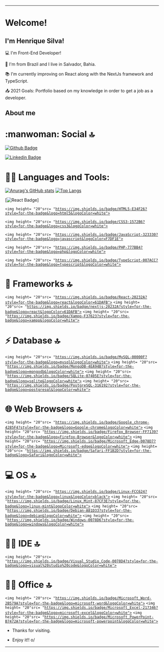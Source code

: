 ----------------------------------------------------------------------------

# Welcome!

 

## I'm Henrique Silva!

 
:computer: I'm Front-End Developer!

:house_with_garden: I'm from Brazil and I live in Salvador, Bahia.

:books: I'm currently improving on React along with the NextJs framework and TypeScript.

:outbox_tray: 2021 Goals: Portfolio based on my knowledge in order to get a job as a developer.

 

## About me


# :manwoman: Social :top:


[![Github Badge](https://img.shields.io/badge/-Github-000?style=flat-square&logo=Github&logoColor=white&link=LINK_GIT)](https://github.com/HenriqueMVSS)

[![Linkedin Badge](https://img.shields.io/badge/LinkedIn-0077B5?style=flat-square&logo=linkedin&logoColor=white)](https://www.linkedin.com/in/henrique-silva-32b230191/) 

# :woman_technologist: Languages and Tools:

[![Anurag's GitHub stats](https://github-readme-stats.vercel.app/api?username=HenriqueMVSS&show_icons=true&theme=radical)](https://github.com/HenriqueMVSS/github-readme-stats)
[![Top Langs](https://github-readme-stats.vercel.app/api/top-langs/?username=HenriqueMVSS)](https://github.com/HenriqueMVSS/github-readme-stats)

[![React Badge](https://img.shields.io/badge/HTML5-E34F26?style=for-the-badge&logo=html5&logoColor=white)]

<code><img height= "20"src= "https://img.shields.io/badge/HTML5-E34F26?style=for-the-badge&logo=html5&logoColor=white"></code>

<code><img height= "20"src= "https://img.shields.io/badge/CSS3-1572B6?style=for-the-badge&logo=css3&logoColor=white"></code>

<code><img height= "20"src= "https://img.shields.io/badge/JavaScript-323330?style=for-the-badge&logo=javascript&logoColor=F7DF1E"></code>

<code><img height= "20"src= "https://img.shields.io/badge/PHP-777BB4?style=for-the-badge&logo=php&logoColor=white"></code>

<code><img height= "20"src= "https://img.shields.io/badge/TypeScript-007ACC?style=for-the-badge&logo=typescript&logoColor=white"></code>

# :rocket: Frameworks :top:

<code><img height= "20"src= "https://img.shields.io/badge/React-20232A?style=for-the-badge&logo=react&logoColor=61DAFB"></code>
<code><img height= "20"src= "https://img.shields.io/badge/nextjs-20232A?style=for-the-badge&logo=react&logoColor=61DAFB"></code>
<code><img height= "20"src= "https://img.shields.io/badge/Xampp-F37623?style=for-the-badge&logo=xampp&logoColor=white"></code>

# :zap: Database :top:

<code><img height= "20"src= "https://img.shields.io/badge/MySQL-00000F?style=for-the-badge&logo=mysql&logoColor=white"></code>
<code><img height= "20"src= "https://img.shields.io/badge/MongoDB-4EA94B?style=for-the-badge&logo=mongodb&logoColor=white"></code>
<code><img height= "20"src= "https://img.shields.io/badge/SQLite-07405E?style=for-the-badge&logo=sqlite&logoColor=white"></code>
<code><img height= "20"src= "https://img.shields.io/badge/PostgreSQL-316192?style=for-the-badge&logo=postgresql&logoColor=white"></code>

# :globe_with_meridians: Web Browsers :top:

<code><img height= "20"src= "https://img.shields.io/badge/Google_chrome-4285F4?style=for-the-badge&logo=Google-chrome&logoColor=white"></code>
<code><img height= "20"src= "https://img.shields.io/badge/Firefox_Browser-FF7139?style=for-the-badge&logo=Firefox-Browser&logoColor=white"></code>
<code><img height= "20"src= "https://img.shields.io/badge/Microsoft_Edge-0078D7?style=for-the-badge&logo=Microsoft-edge&logoColor=white"></code>
<code><img height= "20"src= "https://img.shields.io/badge/Safari-FF1B2D?style=for-the-badge&logo=Safari&logoColor=white"></code>

# :computer: OS :top:

<code><img height= "20"src= "https://img.shields.io/badge/Linux-FCC624?style=for-the-badge&logo=linux&logoColor=black"></code>
<code><img height= "20"src= "https://img.shields.io/badge/Linux_Mint-87CF3E?style=for-the-badge&logo=linux-mint&logoColor=white"></code>
<code><img height= "20"src= "https://img.shields.io/badge/Debian-A81D33?style=for-the-badge&logo=debian&logoColor=white"></code>
<code><img height= "20"src= "https://img.shields.io/badge/Windows-0078D6?style=for-the-badge&logo=windows&logoColor=white"></code>

# :woman_technologist: IDE :top:

<code><img height= "20"src= "https://img.shields.io/badge/Visual_Studio_Code-0078D4?style=for-the-badge&logo=visual%20studio%20code&logoColor=white"></code>

# :man_technologist: Office :top:

<code><img height= "20"src= "https://img.shields.io/badge/Microsoft_Word-2B579A?style=for-the-badge&logo=microsoft-word&logoColor=white"></code>
<code><img height= "20"src= "https://img.shields.io/badge/Microsoft_Excel-217346?style=for-the-badge&logo=microsoft-excel&logoColor=white"></code>
<code><img height= "20"src= "https://img.shields.io/badge/Microsoft_PowerPoint-B7472A?style=for-the-badge&logo=microsoft-powerpoint&logoColor=white"></code>

- Thanks for visiting.

- Enjoy it!! o/

----------------------------------------------------------------------------------
